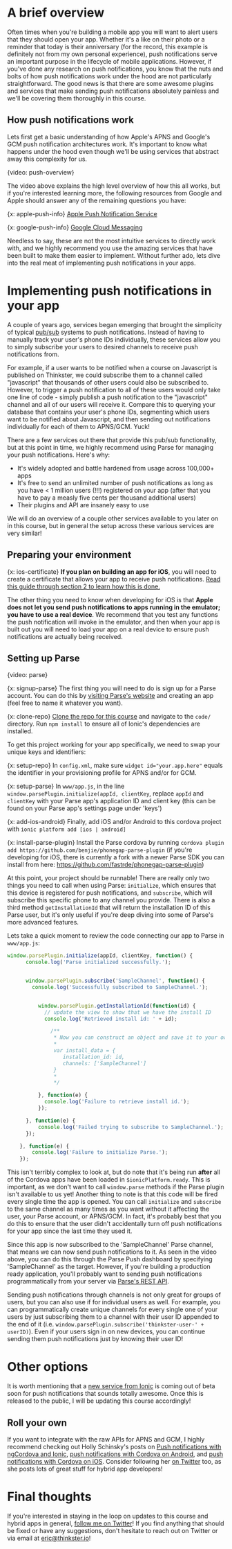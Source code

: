 # A brief overview
Often times when you're building a mobile app you will want to alert users that they should open your app. Whether it's a like on their photo or a reminder that today is their anniversary (for the record, this example is definitely not from my own personal experience), push notifications serve an important purpose in the lifecycle of mobile applications. However, if you've done any research on push notifications, you know that the nuts and bolts of how push notifications work under the hood are not particularly straightforward. The good news is that there are some awesome plugins and services that make sending push notifications absolutely painless and we'll be covering them thoroughly in this course.

## How push notifications work
Lets first get a basic understanding of how Apple's APNS and Google's GCM push notification architectures work. It's important to know what happens under the hood even though we'll be using services that abstract away this complexity for us.

{video: push-overview}

The video above explains the high level overview of how this all works, but if you're interested learning more, the following resources from Google and Apple should answer any of the remaining questions you have:

{x: apple-push-info}
[Apple Push Notification Service](https://developer.apple.com/library/ios/documentation/NetworkingInternet/Conceptual/RemoteNotificationsPG/Chapters/ApplePushService.html#//apple_ref/doc/uid/TP40008194-CH100-SW9)

{x: google-push-info}
[Google Cloud Messaging](https://developer.android.com/google/gcm/gcm.html)

Needless to say, these are not the most intuitive services to directly work with, and we highly recommend you use the amazing services that have been built to make them easier to implement. Without further ado, lets dive into the real meat of implementing push notifications in your apps.

# Implementing push notifications in your app
A couple of years ago, services began emerging that brought the simplicity of typical [pub/sub](http://en.wikipedia.org/wiki/Publish%E2%80%93subscribe_pattern) systems to push notifications. Instead of having to manually track your user's phone IDs individually, these services allow you to simply subscribe your users to desired channels to receive push notifications from.

For example, if a user wants to be notified when a course on Javascript is published on Thinkster, we could subscribe them to a channel called "javascript" that thousands of other users could also be subscribed to. However, to trigger a push notification to all of these users would only take one line of code - simply publish a push notification to the "javascript" channel and all of our users will receive it. Compare this to querying your database that contains your user's phone IDs, segmenting which users want to be notified about Javascript, and then sending out notifications individually for each of them to APNS/GCM. Yuck!

There are a few services out there that provide this pub/sub functionality, but at this point in time, we highly recommend using Parse for managing your push notifications. Here's why:
- It's widely adopted and battle hardened from usage across 100,000+ apps
- It's free to send an unlimited number of push notifications as long as you have < 1 million users (!!!) registered on your app (after that you have to pay a measly five cents per thousand additional users)
- Their plugins and API are insanely easy to use
 
We will do an overview of a couple other services available to you later on in this course, but in general the setup across these various services are very similar!

## Preparing your environment
{x: ios-certificate}
__If you plan on building an app for iOS__, you will need to create a certificate that allows your app to receive push notifications. [Read this guide through section 2 to learn how this is done.](https://www.parse.com/tutorials/ios-push-notifications)

The other thing you need to know when developing for iOS is that __Apple does not let you send push notifications to apps running in the emulator; you have to use a real device__. We recommend that you test any functions the push notification will invoke in the emulator, and then when your app is built out you will need to load your app on a real device to ensure push notifications are actually being received.


## Setting up Parse
{video: parse}

{x: signup-parse}
The first thing you will need to do is sign up for a Parse account. You can do this by [visiting Parse's website](https://www.parse.com/apps) and creating an app (feel free to name it whatever you want).

{x: clone-repo}
[Clone the repo for this course](https://github.com/EricSimons/ionic-push-notifications-course) and navigate to the `code/` directory. Run `npm install` to ensure all of Ionic's dependencies are installed.

To get this project working for your app specifically, we need to swap your unique keys and identifiers:

{x: setup-repo}
In `config.xml`, make sure `widget id="your.app.here"` equals the identifier in your provisioning profile for APNS and/or for GCM.

{x: setup-parse}
In `www/app.js`, in the line `window.parsePlugin.initialize(appId, clientKey`, replace `appId` and `clientKey` with your Parse app's application ID and client key (this can be found on your Parse app's settings page under 'keys')

{x: add-ios-android}
Finally, add iOS and/or Android to this cordova project with `ionic platform add [ios | android]`

{x: install-parse-plugin}
Install the Parse cordova by running `cordova plugin add https://github.com/benjie/phonegap-parse-plugin` (if you're developing for iOS, there is currently a fork with a newer Parse SDK you can install from here: https://github.com/fastrde/phonegap-parse-plugin)

At this point, your project should be runnable! There are really only two things you need to call when using Parse: `initialize`, which ensures that this device is registered for push notifications, and `subscribe`, which will subscribe this specific phone to any channel you provide. There is also a third method `getInstallationId` that will return the installation ID of this Parse user, but it's only useful if you're deep diving into some of Parse's more advanced features.

Lets take a quick moment to review the code connecting our app to Parse in `www/app.js`:

```javascript
window.parsePlugin.initialize(appId, clientKey, function() {
      console.log('Parse initialized successfully.');


      window.parsePlugin.subscribe('SampleChannel', function() {
        console.log('Successfully subscribed to SampleChannel.');


          window.parsePlugin.getInstallationId(function(id) {
            // update the view to show that we have the install ID
            console.log('Retrieved install id: ' + id);

              /**
               * Now you can construct an object and save it to your own services, or Parse, and corrilate users to parse installations
               * 
               var install_data = {
                  installation_id: id,
                  channels: ['SampleChannel']
               }
               *
               */

          }, function(e) {
            console.log('Failure to retrieve install id.');
          });

      }, function(e) {
          console.log('Failed trying to subscribe to SampleChannel.');
      });

    }, function(e) {
        console.log('Failure to initialize Parse.');
    });
```

This isn't terribly complex to look at, but do note that it's being run __after__ all of the Cordova apps have been loaded in `$ionicPlatform.ready`. This is important, as we don't want to call `window.parse` methods if the Parse plugin isn't available to us yet! Another thing to note is that this code will be fired every single time the app is opened. You can call `initialize` and `subscribe` to the same channel as many times as you want without it affecting the user, your Parse account, or APNS/GCM. In fact, it's probably best that you do this to ensure that the user didn't accidentally turn off push notifications for your app since the last time they used it.

Since this app is now subscribed to the 'SampleChannel' Parse channel, that means we can now send push notifications to it. As seen in the video above, you can do this through the Parse Push dashboard by specifying 'SampleChannel' as the target. However, if you're building a production ready application, you'll probably want to sending push notifications programmatically from your server via [Parse's REST API](https://www.parse.com/docs/push_guide#sending/REST).

Sending push notifications through channels is not only great for groups of users, but you can also use if for individual users as well. For example, you can programmatically create unique channels for every single one of your users by just subscribing them to a channel with their user ID appended to the end of it (i.e. `window.parsePlugin.subscribe('thinkster-user-' + userID)`). Even if your users sign in on new devices, you can continue sending them push notifications just by knowing their user ID!


# Other options
It is worth mentioning that a [new service from Ionic](https://apps.ionic.io/landing/push) is coming out of beta soon for push notifications that sounds totally awesome. Once this is released to the public, I will be updating this course accordingly!

## Roll your own
If you want to integrate with the raw APIs for APNS and GCM, I highly recommend checking out Holly Schinsky's posts on [Push notifications with ngCordova and Ionic](http://devgirl.org/2014/12/16/push-notifications-sample-app-with-ionic-and-ngcordova/), [push notifications with Cordova on Android](http://devgirl.org/2012/10/25/tutorial-android-push-notifications-with-phonegap/), and [push notifications with Cordova on iOS](http://devgirl.org/2012/10/19/tutorial-apple-push-notifications-with-phonegap-part-1/). Consider following her [on Twitter](https://twitter.com/devgirlFL) too, as she posts lots of great stuff for hybrid app developers!

# Final thoughts
If you're interested in staying in the loop on updates to this course and hybrid apps in general, [follow me on Twitter](https://twitter.com/ericsimons40)! If you find anything that should be fixed or have any suggestions, don't hesitate to reach out on Twitter or via email at eric@thinkster.io!
